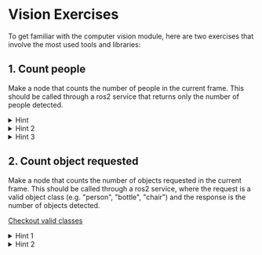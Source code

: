 # Vision Exercises

To get familiar with the computer vision module, here are two exercises that involve the most used tools and libraries:

## 1. Count people
Make a node that counts the number of people in the current frame. This should be called through a ros2 service that returns only the number of people detected. 

<details>
<summary>Hint</summary>

You can use yolo to detect people with classes=[0] and then count the number of detections.

</details>

<details><summary>Hint 2</summary>

Checkout the following example that gets the detections from an image and draws bounding boxes:

```python
results = self.yolo_model(image, verbose=False, classes=0)

for out in results:
    for box in out.boxes:
        x, y, w, h = [round(i) for i in box.xywh[0].tolist()]
        confidence = box.conf.item()

        if (
            confidence > CONF_THRESHOLD
            and x >= int(width * PERCENTAGE)
            and x <= int(width * (1 - PERCENTAGE))
        ):
            cv2.rectangle(
                self.output_image,
                (int(x - w / 2), int(y - h / 2)),
                (int(x + w / 2), int(y + h / 2)),
                (0, 255, 0),
                2,
            )
            break
```

</details>

<details><summary>Hint 3</summary>

Check the following code that creates a service:

```python
self.count_people_service = self.create_service(
            YourSRV, "your_topic", self.your_function_callback
        )
```

</details>

## 2. Count object requested
Make a node that counts the number of objects requested in the current frame. This should be called through a ros2 service, where the request is a valid object class (e.g. "person", "bottle", "chair") and the response is the number of objects detected.

[Checkout valid classes](https://gist.github.com/rcland12/dc48e1963268ff98c8b2c4543e7a9be8)

<details>
<summary>Hint 1</summary>

You can use yolo to detect objects with all available classes and then check if the class label matches.

</details>


<details>
<summary>Hint 2</summary>

You can get the class using the following code:

```python
# Here the model would use the path you specify
model = YOLO("yolo_model.pt")

# ... 

for out in results:
    for box in out.boxes:
        x1, y1, x2, y2 = [round(x) for x in box.xyxy[0].tolist()]

        # Get class name
        class_id = box.cls[0].item()
        label = model.names[class_id]
```

</details>



